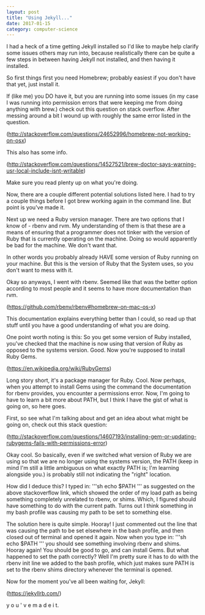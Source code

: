 ```yaml
---
layout: post
title: "Using Jekyll..."
date: 2017-01-15
category: computer-science
---
```


<link rel="stylesheet" type="text/css"  href="/keiths-site/css/main.css">

I had a heck of a time getting Jekyll installed so I'd like to maybe help clarify some issues others may run into, because realistically there can be quite a few steps in between having Jekyll not installed, and then having it installed.

So first things first you need Homebrew; probably easiest if you don't have that yet, just install it.

If (like me) you DO have it, but you are running into some issues (in my case I was running into permission errors that were keeping me from doing anything with brew.) check out this question on stack overflow. After messing around a bit I wound up with roughly the same error listed in the question.

(http://stackoverflow.com/questions/24652996/homebrew-not-working-on-osx)

This also has some info.

(http://stackoverflow.com/questions/14527521/brew-doctor-says-warning-usr-local-include-isnt-writable)

Make sure you read plenty up on what you're doing.

Now, there are a couple different potential solutions listed here. I had to try a couple things before I got brew working again in the command line. But point is you've made it.

Next up we need a Ruby version manager. There are two options that I know of - rbenv and rvm. My understanding of them is that these are a means of ensuring that a programmer does not tinker with the version of Ruby that is currently operating on the machine. Doing so would apparently be bad for the machine. We don't want that.

In other words you probably already HAVE some version of Ruby running on your machine. But this is the version of Ruby that the System uses, so you don't want to mess with it.

Okay so anyways, I went with rbenv. Seemed like that was the better option according to most people and it seems to have more documentation than rvm.

(https://github.com/rbenv/rbenv#homebrew-on-mac-os-x)

This documentation explains everything better than I could, so read up that stuff until you have a good understanding of what you are doing.

One point worth noting is this:
So you get some version of Ruby installed, you've checked that the machine is now using that version of Ruby as opposed to the systems version. Good. Now you're supposed to install Ruby Gems.

(https://en.wikipedia.org/wiki/RubyGems)

Long story short, it's a package manager for Ruby. Cool. Now perhaps, when you attempt to install Gems using the command the documentation for rbenv provides, you encounter a permissions error. Now, I'm going to have to learn a bit more about PATH, but I think I have the gist of what is going on, so here goes.

First, so see what I'm talking about and get an idea about what might be going on, check out this stack question:

(http://stackoverflow.com/questions/14607193/installing-gem-or-updating-rubygems-fails-with-permissions-error)

Okay cool. So basically, even if we switched what version of Ruby we are using so that we are no longer using the systems version, the PATH (keep in mind I'm still a little ambiguous on what exactly PATH is; I'm learning alongside you.) is probably still not indicating the "right" location.

How did I deduce this? I typed in:
'''sh
echo $PATH
'''
as suggested on the above stackoverflow link, which showed the order of my load path as being something completely unrelated to rbenv, or shims. Which, I figured should have something to do with the current path. Turns out I think something in my bash profile was causing my path to be set to something else.

The solution here is quite simple. Hooray! I just commented out the line that was causing the path to be set elsewhere in the bash profile, and then closed out of terminal and opened it again.
Now when you type in:
'''sh
echo $PATH
'''
you should see something involving rbenv and shims. Hooray again! You should be good to go, and can install Gems. But what happened to set the path correctly? Well I'm pretty sure it has to do with the rbenv init line we added to the bash profile, which just makes sure PATH is set to the rbenv shims directory whenever the terminal is opened.

Now for the moment you've all been waiting for, Jekyll:

(https://jekyllrb.com/)

y o u ' v e     m a d e    i t.